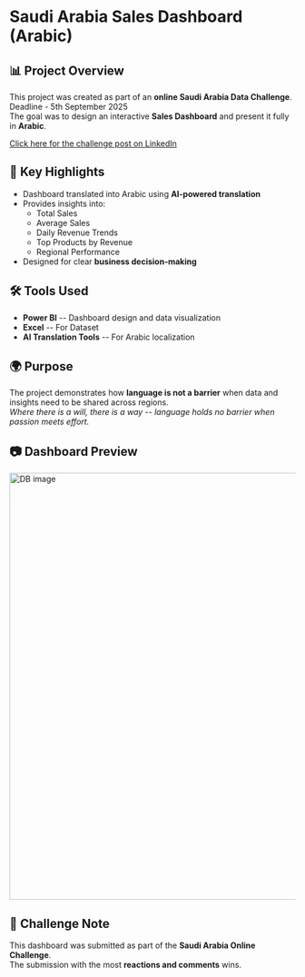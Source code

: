 # Saudi Arabia Sales Dashboard (Arabic)

## 📊 Project Overview

This project was created as part of an **online Saudi Arabia Data
Challenge**. Deadline - 5th September 2025 \
The goal was to design an interactive **Sales Dashboard** and present it
fully in **Arabic**. 

[Click here for the challenge post on LinkedIn](https://www.linkedin.com/posts/ali-alshahrani-a784b2322_aesaevaesaeyaesabraepaesaeqaeyaepaeuaepaes-activity-7366226411239514112-1N32?utm_source=share&utm_medium=member_desktop&rcm=ACoAAEVwMREB1Po3tFZCb322XZL3IAJT_htZhnc)

## 🎯 Key Highlights

-   Dashboard translated into Arabic using **AI-powered translation**
-   Provides insights into:
    -   Total Sales
    -   Average Sales
    -   Daily Revenue Trends
    -   Top Products by Revenue
    -   Regional Performance
-   Designed for clear **business decision-making**

## 🛠️ Tools Used

-   **Power BI** -- Dashboard design and data visualization
-   **Excel** -- For Dataset
-   **AI Translation Tools** -- For Arabic localization

## 🌍 Purpose

The project demonstrates how **language is not a barrier** when data and
insights need to be shared across regions.\
*Where there is a will, there is a way -- language holds no barrier
when passion meets effort.*

## 📷 Dashboard Preview
<img width="1340" height="752" alt="DB image" src="https://github.com/user-attachments/assets/c5be5e05-e876-43e0-8a9d-3fa25886a87a" />

## 📢 Challenge Note

This dashboard was submitted as part of the **Saudi Arabia Online
Challenge**.\
The submission with the most **reactions and comments** wins.
